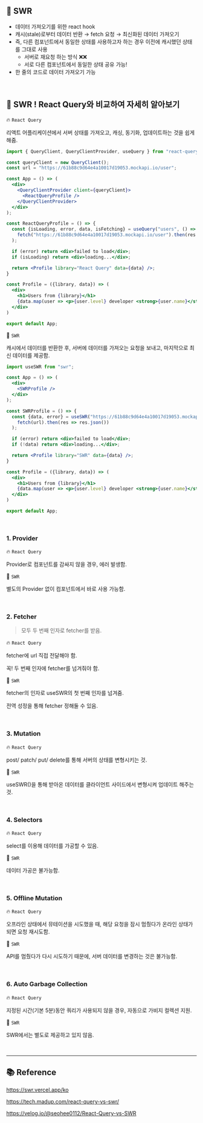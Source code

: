 ## 💎 SWR

- 데이터 가져오기를 위한 react hook
- 캐시(stale)로부터 데이터 반환 → fetch 요청 → 최신화된 데이터 가져오기
- 즉, 다른 컴포넌트에서 동일한 상태를 사용하고자 하는 경우 이전에 캐시했던 상태를 그대로 사용
    - 서버로 재요청 하는 방식 ❌❌
    - 서로 다른 컴포넌트에서 동일한 상태 공유 가능!
- 한 줄의 코드로 데이터 가져오기 가능

<br />

## 💎 SWR ! React Query와 비교하여 자세히 알아보기

🔥 `React Query`

리액트 어플리케이션에서 서버 상태를 가져오고, 캐싱, 동기화, 업데이트하는 것을 쉽게 해줌.

```jsx
import { QueryClient, QueryClientProvider, useQuery } from "react-query";

const queryClient = new QueryClient();
const url = "https://61b88c9d64e4a10017d19053.mockapi.io/user";

const App = () => (
  <div>
    <QueryClientProvider client={queryClient}>
      <ReactQueryProfile />
    </QueryClientProvider>
  </div>
);

const ReactQueryProfile = () => {
  const {isLoading, error, data, isFetching} = useQuery("users", () =>
    fetch("https://61b88c9d64e4a10017d19053.mockapi.io/user").then(res => res.json())
  );

  if (error) return <div>failed to load</div>;
  if (isLoading) return <div>loading...</div>;

  return <Profile library="React Query" data={data} />;
}

const Profile = ({library, data}) => (
  <div>
    <h1>Users from {library}</h1>
    {data.map(user => <p>{user.level} developer <strong>{user.name}</strong></p>)}
  </div>
)

export default App;
```

🌊 `SWR`

캐시에서 데이터를 반환한 후, 서버에 데이터를 가져오는 요청을 보내고, 마지막으로 최신 데이터를 제공함.

```jsx
import useSWR from "swr";

const App = () => (
  <div>
    <SWRProfile />
  </div>
);

const SWRProfile = () => {
  const {data, error} = useSWR("https://61b88c9d64e4a10017d19053.mockapi.io/user", url =>
    fetch(url).then(res => res.json())
  );

  if (error) return <div>failed to load</div>;
  if (!data) return <div>loading...</div>;

  return <Profile library="SWR" data={data} />;
}

const Profile = ({library, data}) => (
  <div>
    <h1>Users from {library}</h1>
    {data.map(user => <p>{user.level} developer <strong>{user.name}</strong></p>)}
  </div>
)

export default App;
```

<br />

### 1. Provider

🔥 `React Query`

Provider로 컴포넌트를 감싸지 않을 경우, 에러 발생함.

🌊 `SWR`

별도의 Provider 없이 컴포넌트에서 바로 사용 가능함.

<br />

### 2. Fetcher

> 모두 두 번째 인자로 fetcher를 받음.
> 

🔥 `React Query`

fetcher에 url 직접 전달해야 함.

꼭! 두 번째 인자에 fetcher를 넘겨줘야 함.

🌊 `SWR`

fetcher의 인자로 useSWR의 첫 번째 인자를 넘겨줌.

전역 성정을 통해 fetcher 정해둘 수 있음.

<br />

### 3. Mutation

🔥 `React Query`

post/ patch/ put/ delete를 통해 서버의 상태를 변형시키는 것.

🌊 `SWR`

useSWR()을 통해 받아온 데이터를 클라이언트 사이드에서 변형시켜 업데이트 해주는 것.

<br />

### 4. Selectors

🔥 `React Query`

select를 이용해 데이터를 가공할 수 있음.

🌊 `SWR`

데이터 가공은 불가능함.

<br />

### 5. Offline Mutation

🔥 `React Query`

오프라인 상태에서 뮤테이션을 시도했을 때, 해당 요청을 잠시 멈췄다가 온라인 상태가 되면 요청 재시도함.

🌊 `SWR`

API를 멈췄다가 다시 시도하기 때문에, 서버 데이터를 변경하는 것은 불가능함.

<br />

### 6. Auto Garbage Collection

🔥 `React Query`

지정된 시간(기본 5분)동안 쿼리가 사용되지 않을 경우, 자동으로 가비지 컬렉션 지원.

🌊 `SWR`

SWR에서는 별도로 제공하고 있지 않음.

<br />

<hr/>

## 📚 Reference

https://swr.vercel.app/ko

https://tech.madup.com/react-query-vs-swr/

https://velog.io/@seohee0112/React-Query-vs-SWR